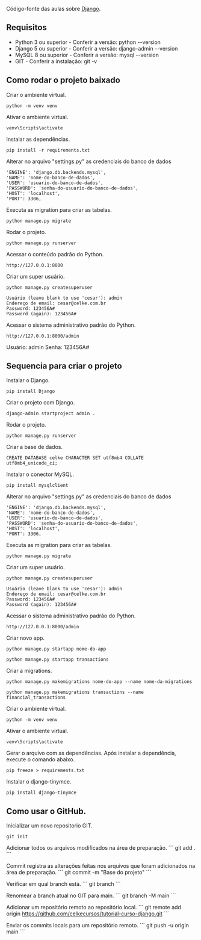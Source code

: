 Código-fonte das aulas sobre [Django](https://www.youtube.com/watch?v=OsH8sZb8x1k&list=PLmY5AEiqDWwAKFymn4450k9XGLt8v3Xgd).<br>

## Requisitos

* Python 3 ou superior - Conferir a versão: python --version
* Django 5 ou superior - Conferir a versão: django-admin --version
* MySQL 8 ou superior - Conferir a versão: mysql --version
* GIT - Conferir a instalação: git -v

## Como rodar o projeto baixado

Criar o ambiente virtual.
```
python -m venv venv
```

Ativar o ambiente virtual.
```
venv\Scripts\activate
```

Instalar as dependências.
```
pip install -r requirements.txt
```

Alterar no arquivo "settings.py" as credenciais do banco de dados<br>
```
'ENGINE': 'django.db.backends.mysql',
'NAME': 'nome-do-banco-de-dados',
'USER': 'usuario-do-banco-de-dados',
'PASSWORD': 'senha-do-usuario-do-banco-de-dados',
'HOST': 'localhost',
'PORT': 3306,
```

Executa as migration para criar as tabelas.
```
python manage.py migrate
```

Rodar o projeto.
```
python manage.py runserver
```

Acessar o conteúdo padrão do Python.
```
http://127.0.0.1:8000
```

Criar um super usuário.
```
python manage.py createsuperuser
```
```
Usuário (leave blank to use 'cesar'): admin
Endereço de email: cesar@celke.com.br
Password: 123456A#
Password (again): 123456A#
```

Acessar o sistema administrativo padrão do Python.
```
http://127.0.0.1:8000/admin
```

Usuário: admin
Senha: 123456A#

## Sequencia para criar o projeto

Instalar o Django.
```
pip install Django
```

Criar o projeto com Django.
```
django-admin startproject admin .
```

Rodar o projeto.
```
python manage.py runserver
```

Criar a base de dados.
```
CREATE DATABASE celke CHARACTER SET utf8mb4 COLLATE utf8mb4_unicode_ci;
```

Instalar o conector MySQL.
```
pip install mysqlclient
```

Alterar no arquivo "settings.py" as credenciais do banco de dados<br>
```
'ENGINE': 'django.db.backends.mysql',
'NAME': 'nome-do-banco-de-dados',
'USER': 'usuario-do-banco-de-dados',
'PASSWORD': 'senha-do-usuario-do-banco-de-dados',
'HOST': 'localhost',
'PORT': 3306,
```

Executa as migration para criar as tabelas.
```
python manage.py migrate
```

Criar um super usuário.
```
python manage.py createsuperuser
```
```
Usuário (leave blank to use 'cesar'): admin
Endereço de email: cesar@celke.com.br
Password: 123456A#
Password (again): 123456A#
```

Acessar o sistema administrativo padrão do Python.
```
http://127.0.0.1:8000/admin
```

Criar novo app.
```
python manage.py startapp nome-do-app
```
```
python manage.py startapp transactions
```

Criar a migrations.
```
python manage.py makemigrations nome-do-app --name nome-da-migrations
```
```
python manage.py makemigrations transactions --name financial_transactions
```

Criar o ambiente virtual.
```
python -m venv venv
```

Ativar o ambiente virtual.
```
venv\Scripts\activate
```

Gerar o arquivo com as dependências.
Após instalar a dependência, execute o comando abaixo.
```
pip freeze > requirements.txt
```

Instalar o django-tinymce.
```
pip install django-tinymce
```


## Como usar o GitHub.

Inicializar um novo repositorio GIT.
```
git init
```

Adicionar todos os arquivos modificados na área de preparação.
´´´
git add .
´´´

Commit registra as alterações feitas nos arquivos que foram adicionados na área de preparação.
´´´
git commit -m "Base do projeto"
´´´

Verificar em qual branch está.
´´´
git branch
´´´

Renomear a branch atual no GIT para main.
´´´
git branch -M main
´´´

Adicionar um repositório remoto ao repositório local.
´´´
git remote add origin https://github.com/celkecursos/tutorial-curso-django.git
´´´

Enviar os commits locais para um repositório remoto.
´´´
git push -u origin main
´´´